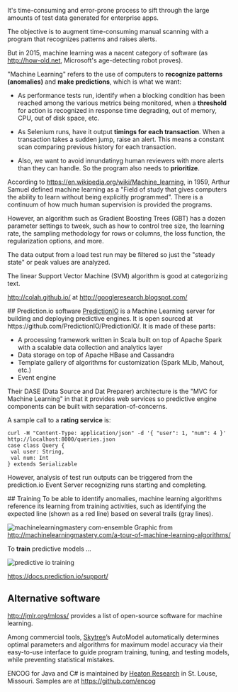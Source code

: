 It's time-consuming and error-prone process to sift through the large amounts of test data generated for enterprise apps.

The objective is to augment time-consuming manual scanning with a program that recognizes patterns and raises alerts.

But in 2015, machine learning was a nacent category of software (as <a target="_blank" href="http://how-old.net/">http://how-old.net</a>, Microsoft's age-detecting robot proves).

"Machine Learning" refers to the use of computers to <strong>recognize patterns (anomalies)</strong> and <strong>make predictions</strong>,
which is what we want:

  * As performance tests run, identify when a blocking condition has been reached among the various metrics being monitored,
when a **threshold** for action is recognized in response time degrading, out of memory, CPU, out of disk space, etc.

  * As Selenium runs, have it output **timings for each transaction**.
When a transaction takes a sudden jump, raise an alert.
This means a constant scan comparing previous history for each transaction.

  * Also, we want to avoid innundatinyg human reviewers with more alerts than they can handle.
So the program also needs to **prioritize**.

According to https://en.wikipedia.org/wiki/Machine_learning,
in 1959, Arthur Samuel defined machine learning as a 
"Field of study that gives computers the ability to learn without being explicitly programmed".
There is a continuum of how much human supervision is provided the programs.

However, an algorithm such as 
Gradient Boosting Trees (GBT) has a dozen parameter settings to tweek, 
such as how to control tree size, the learning rate, the sampling methodology for rows or columns, the loss function, the regularization options, and more. 
 
The data output from a load test run may be filtered so just the "steady state" or peak values are analyzed.

The linear Support Vector Machine (SVM) algorithm is good at categorizing text.

http://colah.github.io/ at http://googleresearch.blogspot.com/

<a id="Prediction">
## Prediction.io software</a>
<a target="_blank" href="https://prediction.io/">PredictionIO</a> is a Machine Learning server for
building and deploying predictive engines. It is open sourced at https://github.com/PredictionIO/PredictionIO/.
It is made of these parts:

 * A processing framework written in Scala built on top of Apache Spark with a scalable data collection and analytics layer
 * Data storage on top of Apache HBase and Cassandra
 * Template gallery of algorithms for customization (Spark MLib, Mahout, etc.)
 * Event engine

Their DASE (Data Source and Dat Preparer) architecture is the "MVC for Machine Learning" in that it provides web services so predictive engine components can be built with separation-of-concerns. 

A sample call to a **rating service** is:

 ```
 curl -H "Content-Type: application/json" -d '{ "user": 1, "num": 4 }' http://localhost:8000/queries.json
 case class Query {
  val user: String,
  val num: Int
 } extends Serializable
 ```

However, analysis of test run outputs can be triggered from the prediction.io Event Server 
recognizing runs starting and completing.


<a id="Training">
## Training</a>
To be able to identify anomalies, machine learning algorithms reference its learning from training activities,
such as identifying the expected line (shown as a red line) based on several trails (gray lines).

![machinelearningmastery com-ensemble](https://cloud.githubusercontent.com/assets/300046/10793313/915b79a6-7d4d-11e5-95b2-b7c071dd1a5f.png)
Graphic from http://machinelearningmastery.com/a-tour-of-machine-learning-algorithms/



To **train** predictive models ...

<img alt="predictive io training" src="https://cloud.githubusercontent.com/assets/300046/10792695/0055f640-7d4b-11e5-8910-128ae545ffac.png">

https://docs.prediction.io/support/
<a id="Alternatives">
## Alternative software</a>
http://jmlr.org/mloss/ provides a list of open-source software for machine learning.

Among commercial tools, <a target="_blank" href="http://skytree.net/">Skytree</a>’s AutoModel automatically determines optimal parameters and algorithms for maximum model accuracy via their easy-to-use interface to guide program training, tuning, and testing models, while preventing statistical mistakes.

ENCOG for Java and C# is maintained by <a target="_blank" href="http://heatonresearch.com/">Heaton Research</a>
in St. Louse, Missouri. Samples are at https://github.com/encog 

